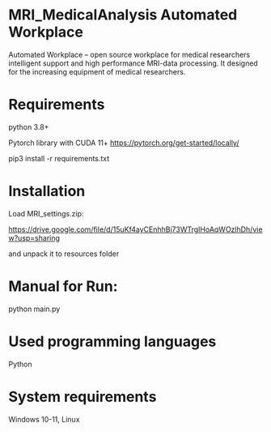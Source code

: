 # MRI_MedicalAnalysis Automated Workplace
Automated Workplace – open source workplace for medical researchers intelligent support and high performance MRI-data processing. It designed for the increasing equipment of medical researchers.

# Requirements
python 3.8+

Pytorch library with CUDA 11+ https://pytorch.org/get-started/locally/

pip3 install -r requirements.txt

# Installation
Load MRI_settings.zip:

https://drive.google.com/file/d/15uKf4ayCEnhhBj73WTrgIHoAqWOzlhDh/view?usp=sharing

and unpack it to resources folder

# Manual for Run: 
python main.py

# Used programming languages
Python

# System requirements
Windows 10-11, Linux
